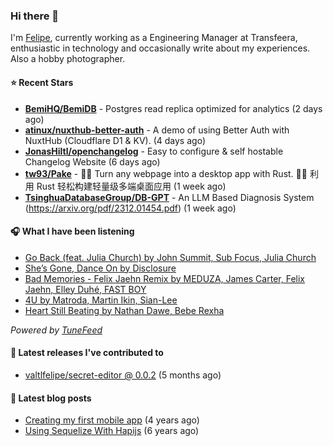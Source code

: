 ### Hi there 👋

I'm [Felipe](https://felipevm.com), currently working as a Engineering Manager at Transfeera, enthusiastic in technology and occasionally write about my experiences. Also a hobby photographer.

#### ⭐ Recent Stars
- **[BemiHQ/BemiDB](https://github.com/BemiHQ/BemiDB)** - Postgres read replica optimized for analytics (2 days ago)
- **[atinux/nuxthub-better-auth](https://github.com/atinux/nuxthub-better-auth)** - A demo of using Better Auth with NuxtHub (Cloudflare D1 &amp; KV). (4 days ago)
- **[JonasHiltl/openchangelog](https://github.com/JonasHiltl/openchangelog)** - Easy to configure &amp; self hostable Changelog Website (6 days ago)
- **[tw93/Pake](https://github.com/tw93/Pake)** - 🤱🏻 Turn any webpage into a desktop app with Rust.  🤱🏻 利用 Rust 轻松构建轻量级多端桌面应用 (1 week ago)
- **[TsinghuaDatabaseGroup/DB-GPT](https://github.com/TsinghuaDatabaseGroup/DB-GPT)** - An LLM Based Diagnosis System  (https://arxiv.org/pdf/2312.01454.pdf) (1 week ago)

#### 🎧 What I have been listening
- [Go Back (feat. Julia Church) by John Summit, Sub Focus, Julia Church](https://open.spotify.com/track/68R0zVUeMJ2C852Ov6d2Mh)
- [She’s Gone, Dance On by Disclosure](https://open.spotify.com/track/29I9dv9Nq704w0Oc5yFGsR)
- [Bad Memories - Felix Jaehn Remix by MEDUZA, James Carter, Felix Jaehn, Elley Duhé, FAST BOY](https://open.spotify.com/track/04R4oiYD4NU6ZkdwlaJSep)
- [4U by Matroda, Martin Ikin, Sian-Lee](https://open.spotify.com/track/00GvqqIkMdHaxChyhZf9Nx)
- [Heart Still Beating by Nathan Dawe, Bebe Rexha](https://open.spotify.com/track/6RHdHHlOAHwFaYS9LUwpYU)

_Powered by [TuneFeed](https://tunefeed.app?ref=valtlfelipe-gh-profile)_ 

#### 🚀 Latest releases I've contributed to


- [valtlfelipe/secret-editor @ 0.0.2](https://github.com/valtlfelipe/secret-editor/releases/tag/0.0.2) (5 months ago)

#### 📄 Latest blog posts
- [Creating my first mobile app](https://felipevm.com/posts/creating-my-first-mobile-app/) (4 years ago)
- [Using Sequelize With Hapijs](https://felipevm.com/posts/using-sequelize-with-hapijs/) (6 years ago)
